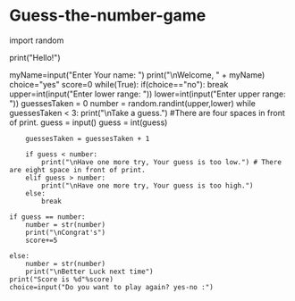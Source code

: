 # Guess-the-number-game

import random

print("Hello!")

myName=input("Enter Your name: ")
print("\nWelcome, " + myName)
choice="yes"
score=0
while(True):
    if(choice=="no"):
        break
    upper=int(input("Enter lower range: "))
    lower=int(input("Enter upper range: "))
    guessesTaken = 0
    number = random.randint(upper,lower)
    while guessesTaken < 3:
        print("\nTake a guess.") #There are four spaces in front of print.
        guess = input()
        guess = int(guess)

        guessesTaken = guessesTaken + 1

        if guess < number:
            print("\nHave one more try, Your guess is too low.") # There are eight space in front of print.
        elif guess > number:
            print("\nHave one more try, Your guess is too high.")
        else:
            break

    if guess == number:
        number = str(number)
        print("\nCongrat's")
        score+=5

    else: 
        number = str(number)
        print("\nBetter Luck next time")        
    print("Score is %d"%score)
    choice=input("Do you want to play again? yes-no :")
